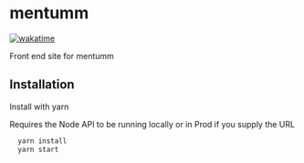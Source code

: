 # mentumm

[![wakatime](https://wakatime.com/badge/user/d757e474-7c49-44b9-9222-b7e3547c29c5/project/be0a539b-1faa-4e4a-8503-6e2ccf3ad89e.svg)](https://wakatime.com/badge/user/d757e474-7c49-44b9-9222-b7e3547c29c5/project/be0a539b-1faa-4e4a-8503-6e2ccf3ad89e)

Front end site for mentumm

## Installation

Install with yarn

Requires the Node API to be running locally or in Prod if you supply the URL

```bash
  yarn install
  yarn start
```
